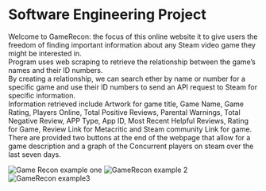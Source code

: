 # Software Engineering Project
Welcome to GameRecon: the focus of this online website it to give users the freedom of finding important information about any Steam video game they might be interested in.\
Program uses web scraping to retrieve the relationship between the game’s names and their ID numbers.\
By creating a relationship, we can search ether by name or number for a specific game and use their ID numbers to send an API request to Steam for specific information.\
Information retrieved include Artwork for game title, Game Name, Game Rating, Players Online, Total Positive Reviews, Parental Warnings, Total Negative Review, APP Type, App ID, Most Recent Helpful Reviews, Rating for Game, Review Link for Metacritic and Steam community Link for game.\
There are provided two buttons at the end of the webpage that allow for a game description and a graph of the Concurrent players on steam over the last seven days.

![Game Recon example one](https://user-images.githubusercontent.com/55899983/105927585-23f9c900-5ff9-11eb-9eb3-1af42b234369.JPG)
![GameRecon example 2](https://user-images.githubusercontent.com/55899983/105927591-26f4b980-5ff9-11eb-88e3-f4f995e357cb.JPG)
![GameRecon example3](https://user-images.githubusercontent.com/55899983/105927595-29571380-5ff9-11eb-9939-e23ec59a2fff.JPG)
